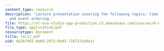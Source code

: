 ```yaml
---
content_type: resource
description: 'Lecture presentation covering the following topics: time marker disambiguation,
  and event ordering.'
file: https://ol-ocw-studio-app-production.s3.amazonaws.com/courses/6-892-computational-models-of-discourse-spring-2004/da2b74828e6929720a03716737a3da1c_lec11.pdf
file_type: application/pdf
resourcetype: Document
title: lec11.pdf
uid: da2b7482-8e69-2972-0a03-716737a3da1c
---
```

